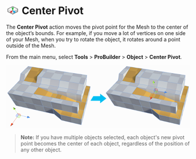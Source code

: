 # ![Center Pivot icon](images/icons/CenterPivot.png) Center Pivot

The __Center Pivot__ action moves the pivot point for the Mesh to the center of the object’s bounds. For example, if you move a lot of vertices on one side of your Mesh, when you try to rotate the object, it rotates around a point outside of the Mesh. 

From the main menu, select **Tools** > **ProBuilder** > **Object** > **Center Pivot**.

![Center Pivot example](images/CenterPivot_Example.png)



> **Note:** If you have multiple objects selected, each object's new pivot point becomes the center of each object, regardless of the position of any other object. 
